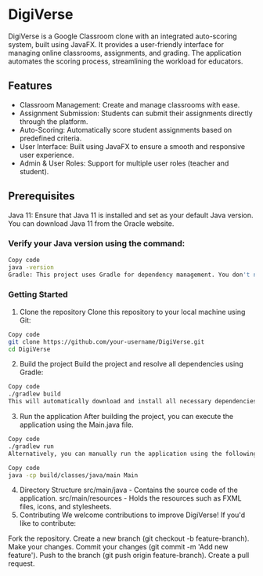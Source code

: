 # DigiVerse
DigiVerse is a Google Classroom clone with an integrated auto-scoring system, built using JavaFX. It provides a user-friendly interface for managing online classrooms, assignments, and grading. The application automates the scoring process, streamlining the workload for educators.

## Features
- Classroom Management: Create and manage classrooms with ease.
- Assignment Submission: Students can submit their assignments directly through the platform.
- Auto-Scoring: Automatically score student assignments based on predefined criteria.
- User Interface: Built using JavaFX to ensure a smooth and responsive user experience.
- Admin & User Roles: Support for multiple user roles (teacher and student).

## Prerequisites
Java 11: Ensure that Java 11 is installed and set as your default Java version. You can download Java 11 from the Oracle website.

### Verify your Java version using the command:

```bash
Copy code
java -version
Gradle: This project uses Gradle for dependency management. You don't need to install Gradle manually as it comes with a wrapper included in the project.
```

### Getting Started
1. Clone the repository
Clone this repository to your local machine using Git:

```bash
Copy code
git clone https://github.com/your-username/DigiVerse.git
cd DigiVerse
```

2. Build the project
Build the project and resolve all dependencies using Gradle:

```bash
Copy code
./gradlew build
This will automatically download and install all necessary dependencies required to run DigiVerse.
```
3. Run the application
After building the project, you can execute the application using the Main.java file.

```bash
Copy code
./gradlew run
Alternatively, you can manually run the application using the following command:
```
```bash
Copy code
java -cp build/classes/java/main Main
```
4. Directory Structure
src/main/java - Contains the source code of the application.
src/main/resources - Holds the resources such as FXML files, icons, and stylesheets.
5. Contributing
We welcome contributions to improve DigiVerse! If you'd like to contribute:

Fork the repository.
Create a new branch (git checkout -b feature-branch).
Make your changes.
Commit your changes (git commit -m 'Add new feature').
Push to the branch (git push origin feature-branch).
Create a pull request.
